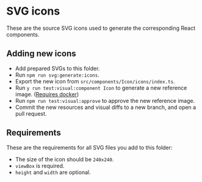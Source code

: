 # SVG icons

These are the source SVG icons used to generate the corresponding React components.

## Adding new icons

* Add prepared SVGs to this folder.
* Run `npm run svg:generate:icons`.
* Export the new icon from `src/components/Icon/icons/index.ts`.
* Run `y run test:visual:component Icon` to generate a new reference image. ([Requires docker](https://github.com/microsoft/yamui#installation))
* Run `npm run test:visual:approve` to approve the new reference image.
* Commit the new resources and visual diffs to a new branch, and open a pull request.

## Requirements

These are the requirements for all SVG files you add to this folder:

* The size of the icon should be `240x240`.
* `viewBox` is required.
* `height` and `width` are optional.
